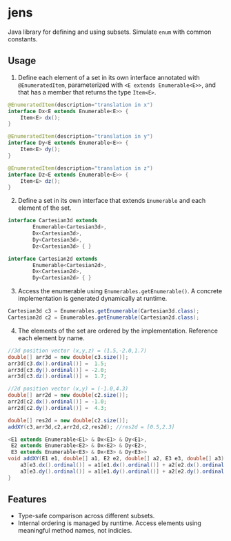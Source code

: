 # jens
Java library for defining and using subsets.  Simulate `enum` with common constants.

## Usage

1. Define each element of a set in its own interface annotated with `@EnumeratedItem`, parameterized with `<E extends Enumerable<E>>`, and that has a member that returns the type `Item<E>`. 

```java
@EnumeratedItem(description="translation in x")
interface Dx<E extends Enumerable<E>> {
    Item<E> dx();
}

@EnumeratedItem(description="translation in y")
interface Dy<E extends Enumerable<E>> {
    Item<E> dy();
}

@EnumeratedItem(description="translation in z")
interface Dz<E extends Enumerable<E>> {
    Item<E> dz();
}
```

2. Define a set in its own interface that extends `Enumerable` and each element of the set.

```java
interface Cartesian3d extends 
        Enumerable<Cartesian3d>,
        Dx<Cartesian3d>,
        Dy<Cartesian3d>,
        Dz<Cartesian3d> { }

interface Cartesian2d extends
        Enumerable<Cartesian2d>,
        Dx<Cartesian2d>,
        Dy<Cartesian2d> { }
```

3. Access the enumerable using `Enumerables.getEnumerable()`.  A concrete implementation is generated dynamically at runtime.

```java
Cartesian3d c3 = Enumerables.getEnumerable(Cartesian3d.class);
Cartesian2d c2 = Enumerables.getEnumerable(Cartesian2d.class);
```

4. The elements of the set are ordered by the implementation.  Reference each element by name.

```java 
//3d position vector (x,y,z) = (1.5,-2.0,1.7)
double[] arr3d = new double[c3.size()];
arr3d[c3.dx().ordinal()] =  1.5;
arr3d[c3.dy().ordinal()] = -2.0;
arr3d[c3.dz().ordinal()] =  1.7;

//2d position vector (x,y) = (-1.0,4.3)
double[] arr2d = new double[c2.size()];
arr2d[c2.dx().ordinal()] = -1.0;
arr2d[c2.dy().ordinal()] =  4.3;

double[] res2d = new double[c2.size()];
addXY(c3,arr3d,c2,arr2d,c2,res2d); //res2d = [0.5,2.3]

<E1 extends Enumerable<E1> & Dx<E1> & Dy<E1>,
 E2 extends Enumerable<E2> & Dx<E2> & Dy<E2>,
 E3 extends Enumerable<E3> & Dx<E3> & Dy<E3>> 
void addXY(E1 e1, double[] a1, E2 e2, double[] a2, E3 e3, double[] a3) {
    a3[e3.dx().ordinal()] = a1[e1.dx().ordinal()] + a2[e2.dx().ordinal()];
    a3[e3.dy().ordinal()] = a1[e1.dy().ordinal()] + a2[e2.dy().ordinal()];
}
```

## Features
- Type-safe comparison across different subsets.
- Internal ordering is managed by runtime.  Access elements using meaningful method names, not indicies.

